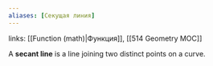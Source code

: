```yaml
---
aliases: [Секущая линия]
---
```

links: [[Function (math)|Функция]], [[514 Geometry MOC]]


A **secant line** is a line joining two distinct points on a curve.